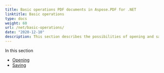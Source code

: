 ```yaml
---
title: Basic operations PDF documents in Aspose.PDF for .NET
linktitle: Basic operations
type: docs
weight: 60
url: /net/basic-operations/
date: "2020-12-10"
description: This section describes the possibilities of opening and saving PDF documents using the Aspose.PDF library.
---
```


In this section 

- [Opening](/pdf/net/opening-a-pdf-document/)
- [Saving](/pdf/net/saving/)
